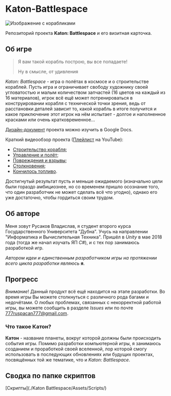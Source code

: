 # Katon-Battlespace

![Изображение с корабликами](https://user-images.githubusercontent.com/75719391/110838119-25363b00-82b3-11eb-9d43-30e02797f9b9.png)

Репозиторий проекта **Katon: Battlespace** и его визитная карточка.

## Об игре
> Я вам такой корабль построю, вы все попадаете!
> 
> Ну в смысле, от удивления
> 
*Katon: Battlespace* - игра о полётах в космосе и о строительстве кораблей. Пусть игра и ограничивает свободу художнику своей угловатостью и малым количеством запчастей (16 цветов на каждый из 16 материалов), игрок всё ещё может потренироваться в конструировании корабля с технической точки зрения, ведь от расстановки деталей зависит то, какой корабль в итоге получится и какое приключение этот игрок на нём испытает - долгое и наполненное красками или очень кратковременное...

[Дизайн-документ](https://docs.google.com/document/d/1HGFJKazQLUXh3KHtl_5YbpAp1U28bYtq7fA64EflLo4/edit?usp=sharing) проекта можно изучить в Google Docs.

Краткий видеообзор проекта ([Плейлист](https://www.youtube.com/watch?v=IGB8aBQnkII&list=PLnRh3_Lo2vupQVoHEfJIGooQYXL504a_A) на YouTube):
- [Строительство корабля](https://www.youtube.com/watch?v=IGB8aBQnkII);
- [Управление и полёт](https://www.youtube.com/watch?v=JcEAleAuhk8);
- [Повреждения и взрывы](https://www.youtube.com/watch?v=x6HCjHZyGGk);
- [Столкновения](https://www.youtube.com/watch?v=Efzp1ict7Ks);
- [Кончилось топливо](https://www.youtube.com/watch?v=A_3YdXi1JRw).

Достигнутый результат пусть и меньше ожидаемого (изначально цели были гораздо амбициознее, но со временем пришло осознание того, что один разработчик не может сделать всё что угодно), однако его уже достаточно, чтобы гордиться своим трудом.

## Об авторе
Меня зовут Русаков Владислав, я студент второго курса Государственного Университета "Дубна". Учусь на направлении "Информатика и Вычислительная Техника".
Пришёл в *Unity* в мае 2018 года (тогда же начал изучать ЯП *C#*), и с тех пор занимаюсь разработкой игр.

*Автором идеи и единственным разработчиком игры на протяжении всего цикла разработки являюсь* **я**.

## Прогресс
*Внимание*! Данный продукт всё ещё находится на этапе разработки. Во время игры Вы можете столкнуться с различного рода багами и недочётами. О любых проблемах, связанных с некорректной работой игры, вы можете сообщить в разделе *Issues* или по почте 777ruspacan777@gmail.com.

### Что такое Катон?
**Катон** - название планеты, вокруг которой должны были происходить события игры. Помимо разработки компьютерной игры, я занимаюсь созданием и проработкой своей вселенной, лор которой смогу использовать в последующих обновлениях или будущих проектах, посвящённых той же тематике, что и *Katon: Battlespace*.

## Сводка по папке скриптов
[Скрипты](./Katon Battlespace/Assets/Scripts/)
